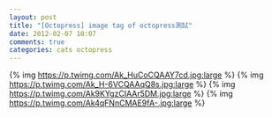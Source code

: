 ```yaml
---
layout: post
title: "[Octopress] image tag of octopress測試"
date: 2012-02-07 10:07
comments: true
categories: cats octopress 
---
```


{% img https://p.twimg.com/Ak_HuCoCQAAY7cd.jpg:large %}
{% img https://p.twimg.com/Ak_H-6VCQAAqQ8s.jpg:large %}
{% img https://p.twimg.com/Ak9KYgzCIAAr5DM.jpg:large %}
{% img https://p.twimg.com/Ak4qFNnCMAE9fA-.jpg:large %}
